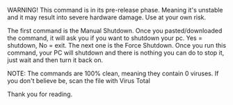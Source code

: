 WARNING! This command is in its pre-release phase. Meaning it's unstable and it may result into severe hardware damage. Use at your own risk.

The first command is the Manual Shutdown. Once you pasted/downloaded the command, it will ask you if you want to shutdown your pc. Yes = shutdown, No = exit.
The next one is the Force Shutdown. Once you run this command, your PC will shutdown and there is nothing you can do to stop it, just wait and then turn it back on.

NOTE: The commands are 100% clean, meaning they contain 0 viruses. If you don't believe be, scan the file with Virus Total

Thank you for reading.
